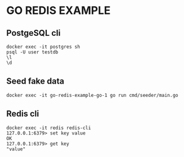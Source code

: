 # GO REDIS EXAMPLE

## PostgeSQL cli

```
docker exec -it postgres sh
psql -U user testdb
\l
\d
```

## Seed fake data

```
docker exec -it go-redis-example-go-1 go run cmd/seeder/main.go
```

## Redis cli

```
docker exec -it redis redis-cli
127.0.0.1:6379> set key value
OK
127.0.0.1:6379> get key
"value"
```
